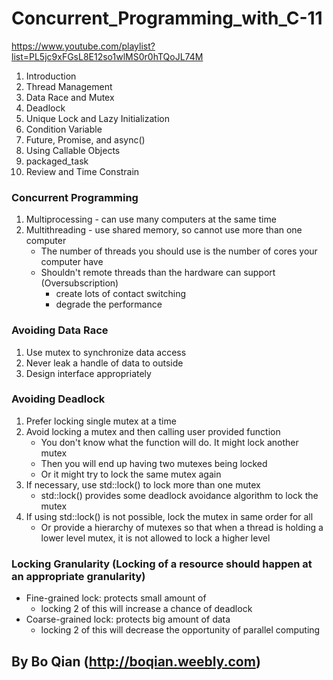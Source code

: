 # Concurrent_Programming_with_C-11
https://www.youtube.com/playlist?list=PL5jc9xFGsL8E12so1wlMS0r0hTQoJL74M
1. Introduction
2. Thread Management
3. Data Race and Mutex
4. Deadlock
5. Unique Lock and Lazy Initialization
6. Condition Variable
7. Future, Promise, and async()
8. Using Callable Objects
9. packaged_task
10. Review and Time Constrain

### Concurrent Programming
1. Multiprocessing - can use many computers at the same time
2. Multithreading  - use shared memory, so cannot use more than one computer
    - The number of threads you should use is the number of cores your computer have
    - Shouldn't remote threads than the hardware can support (Oversubscription)
        - create lots of contact switching
        - degrade the performance

### Avoiding Data Race
1. Use mutex to synchronize data access
2. Never leak a handle of data to outside
3. Design interface appropriately

### Avoiding Deadlock
1. Prefer locking single mutex at a time
2. Avoid locking a mutex and then calling user provided function
    - You don't know what the function will do. It might lock another mutex
    - Then you will end up having two mutexes being locked
    - Or it might try to lock the same mutex again
3. If necessary, use std::lock() to lock more than one mutex
    - std::lock() provides some deadlock avoidance algorithm to lock the mutex
4. If using std::lock() is not possible, lock the mutex in same order for all
    - Or provide a hierarchy of mutexes so that when a thread is holding a lower
    level mutex, it is not allowed to lock a higher level

### Locking Granularity (Locking of a resource should happen at an appropriate granularity)
- Fine-grained lock:    protects small amount of
    - locking 2 of this will increase a chance of deadlock
- Coarse-grained lock:  protects big amount of data
    - locking 2 of this will decrease the opportunity of parallel computing

## By Bo Qian (http://boqian.weebly.com)
